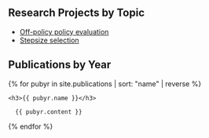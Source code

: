 <h2>Research Projects by Topic</h2>
<ul>
 	<li><a href="projects/offpolicy.html">Off-policy policy evaluation</a></li>
 	<li><a href="projects/stepsizes.html">Stepsize selection</a></li>
</ul>

<h2>Publications by Year</h2>

{% for pubyr in site.publications | sort: "name"  | reverse %}

    <h3>{{ pubyr.name }}</h3>

      {{ pubyr.content }}

{% endfor %}

